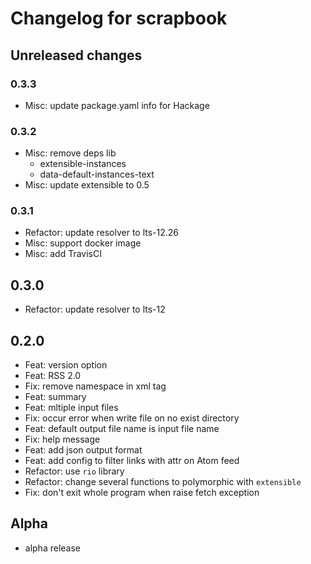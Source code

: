 # Changelog for scrapbook

## Unreleased changes

### 0.3.3

- Misc: update package.yaml info for Hackage

### 0.3.2

- Misc: remove deps lib
    - extensible-instances
    - data-default-instances-text
- Misc: update extensible to 0.5

### 0.3.1

- Refactor: update resolver to lts-12.26
- Misc: support docker image
- Misc: add TravisCI

## 0.3.0

- Refactor: update resolver to lts-12

## 0.2.0

- Feat: version option
- Feat: RSS 2.0
- Fix: remove namespace in xml tag
- Feat: summary
- Feat: mltiple input files
- Fix: occur error when write file on no exist directory
- Feat: default output file name is input file name
- Fix: help message
- Feat: add json output format
- Feat: add config to filter links with attr on Atom feed
- Refactor: use `rio` library
- Refactor: change several functions to polymorphic with `extensible`
- Fix: don't exit whole program when raise fetch exception

## Alpha

- alpha release
